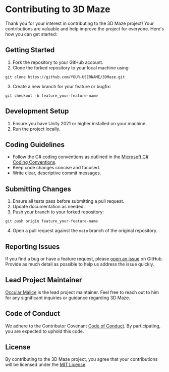 # Contributing to 3D Maze

Thank you for your interest in contributing to the 3D Maze project! Your contributions are valuable and help improve the project for everyone. Here's how you can get started:

## Getting Started

1. Fork the repository to your GitHub account.
2. Clone the forked repository to your local machine using:

```
git clone https://github.com/YOUR-USERNAME/3DMaze.git
```

3. Create a new branch for your feature or bugfix:

```
git checkout -b feature_your-feature-name
```

## Development Setup

1. Ensure you have Unity 2021 or higher installed on your machine.
2. Run the project locally.

## Coding Guidelines

- Follow the C# coding conventions as outlined in the [Microsoft C# Coding Conventions](https://docs.microsoft.com/en-us/dotnet/csharp/fundamentals/coding-style/coding-conventions).
- Keep code changes concise and focused.
- Write clear, descriptive commit messages.

## Submitting Changes

1. Ensure all tests pass before submitting a pull request.
2. Update documentation as needed.
3. Push your branch to your forked repository:

```
git push origin feature_your-feature-name
```

4. Open a pull request against the `main` branch of the original repository.

## Reporting Issues

If you find a bug or have a feature request, please [open an issue](https://github.com/bsimser/3DMaze/issues) on GitHub. Provide as much detail as possible to help us address the issue quickly.

## Lead Project Maintainer 

[Occular Malice](https://github.com/bsimser) is the lead project maintainer. Feel free to reach out to him for any significant inquiries or guidance regarding 3D Maze. 

## Code of Conduct

We adhere to the Contributor Covenant [Code of Conduct](https://www.contributor-covenant.org/version/2/0/code_of_conduct/). By participating, you are expected to uphold this code.

## License

By contributing to the 3D Maze project, you agree that your contributions will be licensed under the [MIT License](LICENSE).
